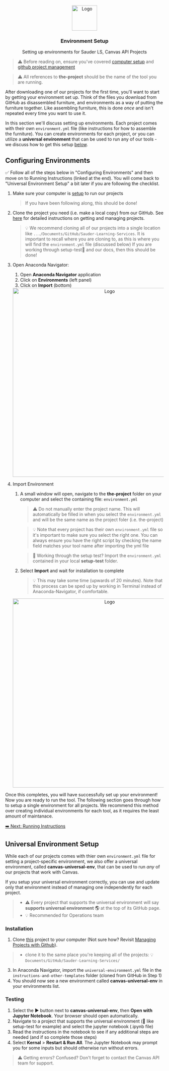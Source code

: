 <br />
<p align="center">
  <div align="center">
    <img src="../imgs/earth.png" alt="Logo" height="80">
  </div>

  <h3 align="center">Environment Setup</h3>

  <p align="center">
  Setting up environments for Sauder LS, Canvas API Projects
    <br />
  </p>
</p>

> ⚠️ Before reading on, ensure you've covered [computer setup](computer-setup.md) and [github project management](github-project-management.md)

> ⚠️ All references to **the-project** should be the name of the tool you are running.

After downloading one of our projects for the first time, you'll want to start by getting your environment set up. Think of the files you download from GitHub as disassembled furniture, and environments as a way of putting the furniture together. Like assembling furniture, this is done _once_ and isn't repeated every time you want to use it.

In this section we'll discuss setting up environments. Each project comes with their own `environment.yml` file (like instructions for how to assemble the furniture). You can create environments for each project, or you can utilize a **universal environment** that can be used to run any of our tools - we discuss how to get this setup [below](#universal-environment-setup).

## Configuring Environments
:white_check_mark: Follow all of the steps below in "Configuring Environments" and then move on to Running Instructions (linked at the end). You will come back to "Universal Environment Setup" a bit later if you are following the checklist. 

1. Make sure your computer is [setup](computer-setup.md) to run our projects
    > If you have been following along, this should be done!

2. Clone the project you need (i.e. make a local copy) from our GitHub. See [here](github-project-management.md) for detailed instructions on getting and managing projects.

   > 💡 We recommend cloning all of our projects into a single location like `.../Documents/GitHub/Sauder-Learning-Services`. It is important to recall where you are cloning to, as this is where you will find the `environment.yml` file (discussed below)
   > If you are working through setup-test👷 and our docs, then this should be done! 

3. Open Anaconda Navigator:
 
   1. Open **Anaconda Navigator** application
   2. Click on **Environments** (left panel)
   3. Click on **Import** (bottom)

   <div align="center">
      <img src="../imgs/sauder-ops-guide/anaconda-env-import.png" alt="Logo" width="600">
   </div>

4. Import Environment

   1. A small window will open, navigate to the **the-project** folder on your computer and select the containing file: `environment.yml`

      > ⚠️ Do not manually enter the project name. This will automatically be filled in when you select the `environment.yml` and will be the same name as the project foler (i.e. the-project)

      > 💡 Note that every project has their own `environment.yml` file so it's important to make sure you select the right one. You can always ensure you have the right script by checking the name field matches your tool name after importing the yml file

      > 👷 Working through the setup test? Import the `environment.yml` contained in your local **setup-test** folder.

   1. Select **Import** and wait for installation to complete
      > 💡 This may take some time (upwards of 20 minutes). Note that this process can be sped up by working in Terminal instead of Anaconda-Navigator, if comfortable.

   <div align="center">
      <img src="../imgs/sauder-ops-guide/anaconda-import-box.png" alt="Logo" width="600">
   </div>

Once this completes, you will have successfully set up your environment! Now you are ready to run the tool. The following section goes through how to setup a single environment for all projects. We recommend this method over creating individual environments for each tool, as it requires the least amount of maintanace.

[➡️ Next: Running Instructions](running-instructions.md)

## Universal Environment Setup

While each of our projects comes with thier own `environment.yml` file for setting a project-specific environment, we also offer a universal environment, called **canvas-universal-env**, that can be used to run _any_ of our projects that work with Canvas.

If you setup your universal environment correctly, you can use and update only that environment instead of managing one independently for each project.

> - ⚠️ Every project that supports the universal environment will say **supports universal environment 🌎** at the top of its GitHub page.
> - 💡 Recommended for Operations team

### Installation

1. Clone [this](https://github.com/saud-learning-services/instructions-and-other-templates) project to your computer (Not sure how? Revisit [Managing Projects with Github](github-project-management.md)).
> - clone it to the same place you're keeping all of the projects: 💡 `Documents/GitHub/Sauder-Learning-Services/`
3. In Anaconda Navigator, import the `universal-environment.yml` file in the `instructions-and-other-templates` folder (cloned from GitHub in Step 1)
4. You should now see a new environment called **canvas-universal-env** in your environments list.

### Testing

1. Select the ▶ button next to **canvas-universal-env**, then **Open with Jupyter Notebook**. Your browser should open automatically.
2. Navigate to a project that supports the universal environment (👷 like setup-test for example) and select the jupyter notebook (.ipynb file)
3. Read the instructions in the notebook to see if any additional steps are needed (and if so complete those steps)
4. Select **Kernal** > **Restart & Run All**. The Jupyter Notebook may prompt you for some inputs but should otherwise run without errors.

> ⚠️ Getting errors? Confused? Don't forget to contact the Canvas API team for support.

